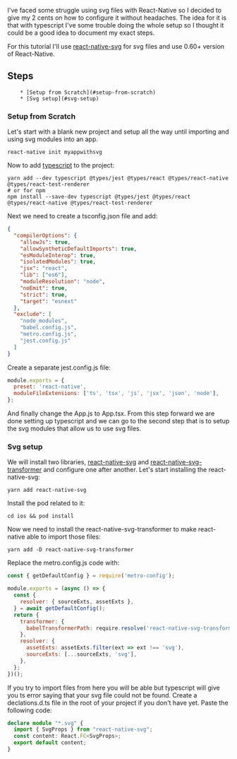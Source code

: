 I've faced some struggle using svg files with React-Native so I decided to give my 2 cents on how to configure it without headaches.
The idea for it is that with typescript I've some trouble doing the whole setup so I thought it could be a good idea to document my exact steps.

For this tutorial I'll use [react-native-svg](https://github.com/react-native-community/react-native-svg#installation) for svg files and use 0.60+ version of React-Native.


## Steps
        * [Setup from Scratch](#setup-from-scratch)
        * [Svg setup](#svg-setup)

### Setup from Scratch 

Let's start with a blank new project and setup all the way until importing and using svg modules into an app.

```
react-native init myappwithsvg
```

Now to add [typescript](https://reactnative.dev/docs/typescript) to the project:
```
yarn add --dev typescript @types/jest @types/react @types/react-native @types/react-test-renderer
# or for npm
npm install --save-dev typescript @types/jest @types/react @types/react-native @types/react-test-renderer
```

Next we need to create a tsconfig.json file and add:
```json
{
  "compilerOptions": {
    "allowJs": true,
    "allowSyntheticDefaultImports": true,
    "esModuleInterop": true,
    "isolatedModules": true,
    "jsx": "react",
    "lib": ["es6"],
    "moduleResolution": "node",
    "noEmit": true,
    "strict": true,
    "target": "esnext"
  },
  "exclude": [
    "node_modules",
    "babel.config.js",
    "metro.config.js",
    "jest.config.js"
  ]
}
```

Create a separate jest.config.js file:

```js
module.exports = {
  preset: 'react-native',
  moduleFileExtensions: ['ts', 'tsx', 'js', 'jsx', 'json', 'node'],
};
```

And finally change the App.js to App.tsx. From this step forward we are done setting up typescript and we can go to the second step that is to setup the svg modules that allow us to use svg files.


### Svg setup

We will install two libraries, [react-native-svg](https://github.com/react-native-community/react-native-svg#installation) and [react-native-svg-transformer](https://github.com/kristerkari/react-native-svg-transformer#installation-and-configuration) and configure one after another. 
Let's start installing the react-native-svg:

```
yarn add react-native-svg
``` 

Install the pod related to it:
```
cd ios && pod install
```

Now we need to install the react-native-svg-transformer to make react-native able to import those files:

```
yarn add -D react-native-svg-transformer
```

Replace the metro.config.js code with:
```js
const { getDefaultConfig } = require('metro-config');

module.exports = (async () => {
  const {
    resolver: { sourceExts, assetExts },
  } = await getDefaultConfig();
  return {
    transformer: {
      babelTransformerPath: require.resolve('react-native-svg-transformer'),
    },
    resolver: {
      assetExts: assetExts.filter(ext => ext !== 'svg'),
      sourceExts: [...sourceExts, 'svg'],
    },
  };
})();
```
If you try to import files from here you will be able but typescript will give you ts error saying that your svg file could not be found.
Create a declations.d.ts file in the root of your project if you don't have yet. Paste the following code:
```ts
declare module "*.svg" {
  import { SvgProps } from "react-native-svg";
  const content: React.FC<SvgProps>;
  export default content;
}
```

